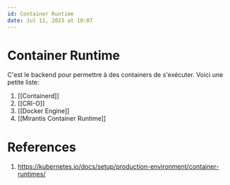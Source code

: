 ```yaml
---
id: Container Runtime
date: Jul 11, 2023 at 10:07
---
```


# Container Runtime

C'est le backend pour permettre à des containers de s'exécuter. Voici une petite liste:

1. [[Containerd]]
2. [[CRI-O]]
3. [[Docker Engine]]
4. [[Mirantis Container Runtime]]

# References
1. https://kubernetes.io/docs/setup/production-environment/container-runtimes/